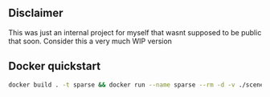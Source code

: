 ## Disclaimer

This was just an internal project for myself that wasnt supposed to be public that soon. Consider this a very much WIP version

## Docker quickstart

```bash
docker build . -t sparse && docker run --name sparse --rm -d -v ./scenes.csv:/app/scenes.csv -v ./config.ini:/app/config.ini -v ./sparse.log:/app/sparse.log -t sparse https://www.clips4sale.com/studio/27897/bettie-bondage https://www.manyvids.com/Profile/590705/bettie-bondage/Store/Videos
```
